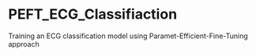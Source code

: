 # PEFT_ECG_Classifiaction
Training an ECG classification model using Paramet-Efficient-Fine-Tuning approach
